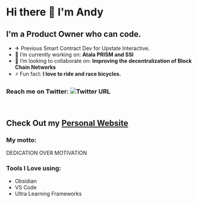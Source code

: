 # Hi there 👋 I'm Andy

## I'm a Product Owner who can code.

<!--
**andywoodruff6/andywoodruff6** is a ✨ _special_ ✨ repository because its `README.md` (this file) appears on your GitHub profile.
Here are some ideas to get you started: -->
- ✈  Previous Smart Contract Dev for Upstate Interactive. 
- 🔭 I’m currently working on: <b>Atala PRISM and SSI</b>
- 👯 I’m looking to collaborate on: <b>Improving the decentralization of Block Chain Networks</b>
- ⚡ Fun fact: <b>I love to ride and race bicycles.</b>


### Reach me on Twitter: ![Twitter URL](https://img.shields.io/twitter/url?label=Follow%20Me&style=social&url=https%3A%2F%2Ftwitter.com%2FWoodruffAndy)
<br>

## Check Out my [Personal Website](https://andywoodruff6.github.io/#home)

### My motto:
DEDICATION OVER MOTIVATION

### Tools I Love using:
- Obsidian
- VS Code
- Ultra Learning Frameworks
<br>

<!--[![Andy's GitHub stats](https://github-readme-stats.vercel.app/api?username=andywoodruff6)](https://github.com/anuraghazra/github-readme-stats) -->

[twitter]: https://twitter.com/WoodruffAndy
